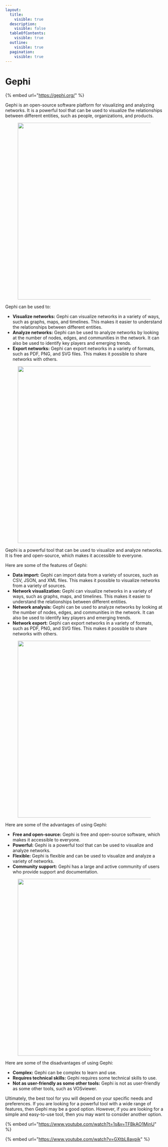 ```yaml
---
layout:
  title:
    visible: true
  description:
    visible: false
  tableOfContents:
    visible: true
  outline:
    visible: true
  pagination:
    visible: true
---
```


# Gephi

{% embed url="https://gephi.org/" %}

Gephi is an open-source software platform for visualizing and analyzing networks. It is a powerful tool that can be used to visualize the relationships between different entities, such as people, organizations, and products.

<figure><img src="https://gephi.org/css/images/illustrations/home_screenshot.jpg" alt="" width="563"></figure>

Gephi can be used to:

* **Visualize networks:** Gephi can visualize networks in a variety of ways, such as graphs, maps, and timelines. This makes it easier to understand the relationships between different entities.
* **Analyze networks:** Gephi can be used to analyze networks by looking at the number of nodes, edges, and communities in the network. It can also be used to identify key players and emerging trends.
* **Export networks:** Gephi can export networks in a variety of formats, such as PDF, PNG, and SVG files. This makes it possible to share networks with others.

<figure><img src="https://blogs.library.unt.edu/digital-scholarship/wp-content/uploads/sites/20/2018/05/GephiBig.jpg" alt="" width="563"></figure>

Gephi is a powerful tool that can be used to visualize and analyze networks. It is free and open-source, which makes it accessible to everyone.

Here are some of the features of Gephi:

* **Data import:** Gephi can import data from a variety of sources, such as CSV, JSON, and XML files. This makes it possible to visualize networks from a variety of sources.
* **Network visualization:** Gephi can visualize networks in a variety of ways, such as graphs, maps, and timelines. This makes it easier to understand the relationships between different entities.
* **Network analysis:** Gephi can be used to analyze networks by looking at the number of nodes, edges, and communities in the network. It can also be used to identify key players and emerging trends.
* **Network export:** Gephi can export networks in a variety of formats, such as PDF, PNG, and SVG files. This makes it possible to share networks with others.

<figure><img src="https://upload.wikimedia.org/wikipedia/commons/6/6d/Gephi_0.9.1_Network_Analysis_and_Visualization_Software.png" alt="" width="563"></figure>

Here are some of the advantages of using Gephi:

* **Free and open-source:** Gephi is free and open-source software, which makes it accessible to everyone.
* **Powerful:** Gephi is a powerful tool that can be used to visualize and analyze networks.
* **Flexible:** Gephi is flexible and can be used to visualize and analyze a variety of networks.
* **Community support:** Gephi has a large and active community of users who provide support and documentation.

<figure><img src="https://gephi.org/images/screenshots/preview2.png" alt="" width="563"></figure>

Here are some of the disadvantages of using Gephi:

* **Complex:** Gephi can be complex to learn and use.
* **Requires technical skills:** Gephi requires some technical skills to use.
* **Not as user-friendly as some other tools:** Gephi is not as user-friendly as some other tools, such as VOSviewer.

Ultimately, the best tool for you will depend on your specific needs and preferences. If you are looking for a powerful tool with a wide range of features, then Gephi may be a good option. However, if you are looking for a simple and easy-to-use tool, then you may want to consider another option.

{% embed url="https://www.youtube.com/watch?t=1s&v=TFBkAO1MjnU" %}

{% embed url="https://www.youtube.com/watch?v=GXtbL8avpik" %}
